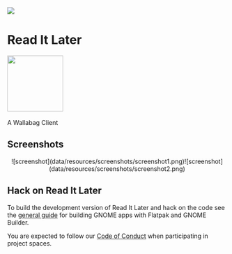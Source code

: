 <a href="https://flathub.org/apps/details/com.belmoussaoui.ReadItLater">
<img src="https://flathub.org/assets/badges/flathub-badge-i-en.png" width="190px" />
</a>

# Read It Later

<img src="https://gitlab.gnome.org/World/read-it-later/raw/master/data/icons/com.belmoussaoui.ReadItLater.svg" width="128" height="128" />

A Wallabag Client


## Screenshots

<div align="center">
![screenshot](data/resources/screenshots/screenshot1.png)![screenshot](data/resources/screenshots/screenshot2.png)
</div>

## Hack on Read It Later
To build the development version of Read It Later and hack on the code
see the [general guide](https://wiki.gnome.org/Newcomers/BuildProject)
for building GNOME apps with Flatpak and GNOME Builder.

You are expected to follow our [Code of Conduct](https://wiki.gnome.org/Foundation/CodeOfConduct) when participating in project
spaces.
